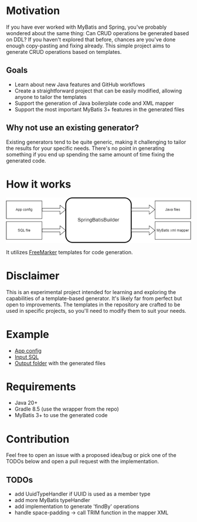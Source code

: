 # Motivation
If you have ever worked with MyBatis and Spring, you've probably wondered about the same thing: Can CRUD operations be generated based on DDL? 
If you haven't explored that before, chances are you've done enough copy-pasting and fixing already. This simple project aims to generate CRUD operations based on templates.

## Goals
- Learn about new Java features and GitHub workflows
- Create a straightforward project that can be easily modified, allowing anyone to tailor the templates
- Support the generation of Java boilerplate code and XML mapper
- Support the most important MyBatis 3+ features in the generated files

## Why not use an existing generator?
Existing generators tend to be quite generic, making it challenging to tailor the results for your specific needs. There's no point in generating something if you end up spending the same amount of time fixing the generated code.

# How it works
![How it works](./assets/diagram.png)

It utilizes [FreeMarker](https://freemarker.apache.org/) templates for code generation.

# Disclaimer
This is an experimental project intended for learning and exploring the capabilities of a template-based generator. It's likely far from perfect but open to improvements.
The templates in the repository are crafted to be used in specific projects, so you'll need to modify them to suit your needs.

# Example
- [App config](./src/main/resources/config.yaml)
- [Input SQL](./src/main/resources/example.sql)
- [Output folder](./example) with the generated files

# Requirements
- Java 20+
- Gradle 8.5 (use the wrapper from the repo)
- MyBatis 3+ to use the generated code

# Contribution
Feel free to open an issue with a proposed idea/bug or pick one of the TODOs below and open a pull request with the implementation.

## TODOs
- add UuidTypeHandler if UUID is used as a member type
- add more MyBatis typeHandler
- add implementation to generate 'findBy<ForeignKey>' operations
- handle space-padding -> call TRIM function in the mapper XML